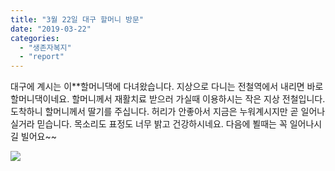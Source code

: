 ```yaml
---
title: "3월 22일 대구 할머니 방문"
date: "2019-03-22"
categories: 
  - "생존자복지"
  - "report"
---
```


대구에 계시는 이\*\*할머니댁에 다녀왔습니다. 지상으로 다니는 전철역에서 내리면 바로 할머니댁이네요. 할머니께서 재활치료 받으러 가실때 이용하시는 작은 지상 전철입니다. 도착하니 할머니께서 딸기를 주십니다. 허리가 안좋아서 지금은 누워계시지만 곧 일어나실거라 믿습니다. 목소리도 표정도 너무 밝고 건강하시네요. 다음에 뵐때는 꼭 일어나시길 빌어요~~

![](http://womenandwar.net/kr/wp-content/uploads/2019/03/사진-1-169x300.jpg)
